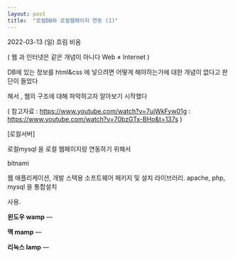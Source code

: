 ```yaml
---
layout: post
title:  "로컬DB와 로컬웹페이지 연동 (1)"
---
```


2022-03-13 (일) 흐림 비옴

( 웹 과 인터넷은 같은 개념이 아니다 Web ≠ Internet )

DB에 있는 정보를 html&css 에 넣으려면 어떻게 해야하는가에 대한 개념이 없다고 판단이 들었다

해서 , 웹의 구조에 대해 파악하고자 알아보기 시작했다

( 참고자료 : https://www.youtube.com/watch?v=7ujWkFyw01g
          : https://www.youtube.com/watch?v=70bzGTx-BHo&t=137s
)



[로컬서버]

로컬mysql 을 로컬 웹페이지랑 연동하기 위해서 

bitnami

웹 애플리케이션, 개발 스택용 소프트웨어 패키지 및 설치 라이브러리. apache, php, mysql 을 통합설치

사용.

**윈도우 wamp** — 

**맥 mamp** — 

**리눅스 lamp** — 

